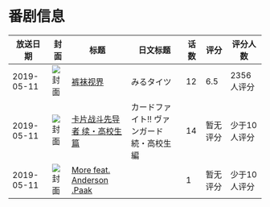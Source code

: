 # 番剧信息

|放送日期|封面|标题|日文标题|话数|评分|评分人数|
|---|---|---|---|---|---|---|
|2019-05-11|![封面](https://lain.bgm.tv/pic/cover/c/f1/7d/270294_5ybVy.jpg)|[裤袜视界](https://bangumi.tv/subject/270294)|みるタイツ|12|6.5|2356人评分|
|2019-05-11|![封面](https://lain.bgm.tv/pic/cover/c/35/b5/285664_LFC55.jpg)|[卡片战斗先导者 续・高校生篇](https://bangumi.tv/subject/285664)|カードファイト!! ヴァンガード 続・高校生編|14|暂无评分|少于10人评分|
|2019-05-11|![封面](https://lain.bgm.tv/pic/cover/c/76/c2/404735_f2z61.jpg)|[More feat. Anderson .Paak](https://bangumi.tv/subject/404735)||1|暂无评分|少于10人评分|
